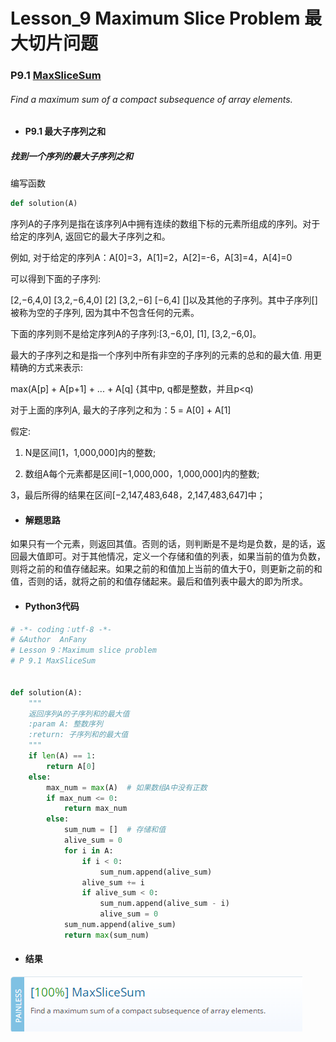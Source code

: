 # Lesson_9 Maximum Slice Problem  最大切片问题

### P9.1 [MaxSliceSum](https://app.codility.com/programmers/lessons/9-maximum_slice_problem/max_slice_sum/) 

###### Find a maximum sum of a compact subsequence of array elements.

* #### P9.1  最大子序列之和

##### 找到一个序列的最大子序列之和

编写函数
```python
def solution(A)
```

序列A的子序列是指在该序列A中拥有连续的数组下标的元素所组成的序列。对于给定的序列A, 返回它的最大子序列之和。

例如, 对于给定的序列A：A[0]=3，A[1]=2，A[2]=-6，A[3]=4，A[4]=0

可以得到下面的子序列:

[2,−6,4,0] [3,2,−6,4,0] [2] [3,2,−6] [−6,4] []以及其他的子序列。其中子序列[]被称为空的子序列, 因为其中不包含任何的元素。

下面的序列则不是给定序列A的子序列:[3,−6,0], [1], [3,2,−6,0]。

最大的子序列之和是指一个序列中所有非空的子序列的元素的总和的最大值. 用更精确的方式来表示:

max(A[p] + A[p+1] + ... + A[q] {其中p, q都是整数，并且p<q)

对于上面的序列A, 最大的子序列之和为：5 = A[0] + A[1]


假定:

  1. N是区间[1，1,000,000]内的整数;
  
  2. 数组A每个元素都是区间[−1,000,000，1,000,000]内的整数;

  3，最后所得的结果在区间[−2,147,483,648，2,147,483,647]中；


* #### 解题思路

如果只有一个元素，则返回其值。否则的话，则判断是不是均是负数，是的话，返回最大值即可。对于其他情况，定义一个存储和值的列表，如果当前的值为负数，则将之前的和值存储起来。如果之前的和值加上当前的值大于0，则更新之前的和值，否则的话，就将之前的和值存储起来。最后和值列表中最大的即为所求。

* #### Python3代码

```python
# -*- coding：utf-8 -*-
# &Author  AnFany
# Lesson 9：Maximum slice problem
# P 9.1 MaxSliceSum


def solution(A):
    """
    返回序列A的子序列和的最大值
    :param A: 整数序列
    :return: 子序列和的最大值
    """
    if len(A) == 1:
        return A[0]
    else:
        max_num = max(A)  # 如果数组A中没有正数
        if max_num <= 0:
            return max_num
        else:
            sum_num = []  # 存储和值
            alive_sum = 0
            for i in A:
                if i < 0:
                    sum_num.append(alive_sum)
                alive_sum += i
                if alive_sum < 0:
                    sum_num.append(alive_sum - i)
                    alive_sum = 0
            sum_num.append(alive_sum)
            return max(sum_num)
```

* #### 结果


![image](https://github.com/Anfany/Codility-Lessons-By-Python3/blob/master/L9_Maximum%20Slice%20Problem/9.1.png)
